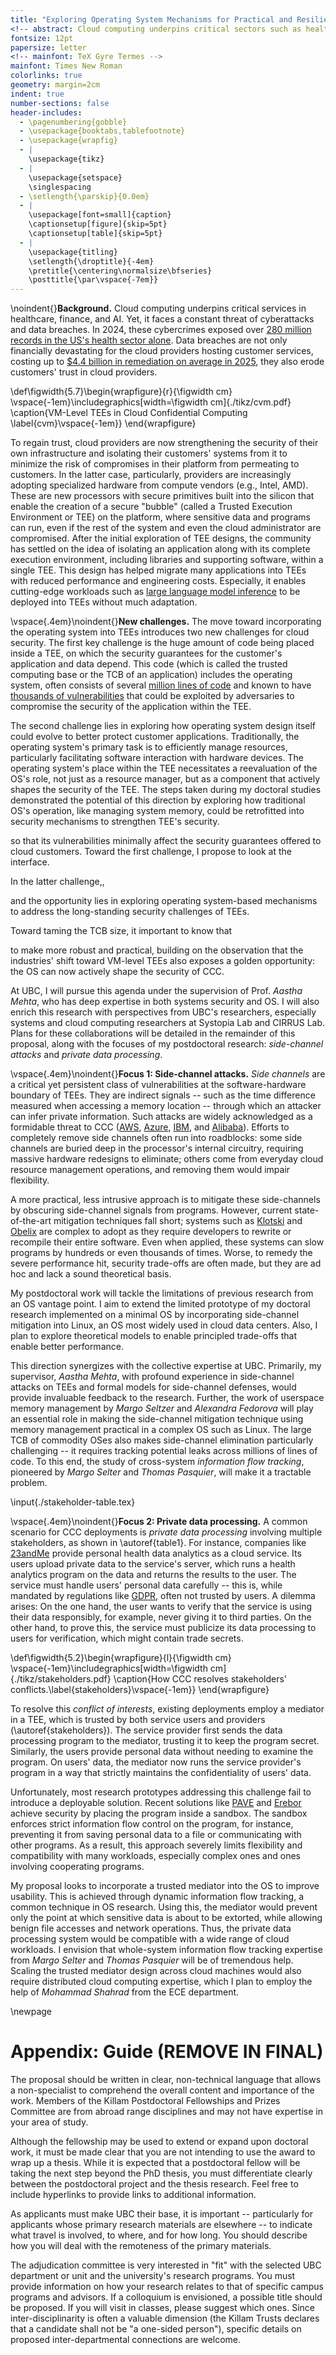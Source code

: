 ```yaml
---
title: "Exploring Operating System Mechanisms for Practical and Resilient Confidential Computing"
<!-- abstract: Cloud computing underpins critical sectors such as healthcare, finance, and AI, yet remains vulnerable to escalating cyberattacks. Recent advances in "confidential cloud computing" leverage hardware mechanisms to keep sensitive data encrypted and isolated even while it is being processed. However, these systems remain exposed to "side-channel attacks" -- techniques that infer secrets indirectly by observing the side-effects of computation. Existing approaches to mitigate such attacks either impose prohibitive performance costs, restrict practical deployment, or lack a strong theoretical foundation. This proposal explores new methods to make confidential cloud computing both resilient to side-channel attacks and practical to deploy, by combining insights from operating system design with models of how information leaks through complex systems. If successful, this work will enable practical adoption of side-channel protections in cloud and provide solid theoretical foundations to strengthen trust in confidential computing. -->
fontsize: 12pt
papersize: letter
<!-- mainfont: TeX Gyre Termes -->
mainfont: Times New Roman
colorlinks: true
geometry: margin=2cm
indent: true
number-sections: false
header-includes:
  - \pagenumbering{gobble}
  - \usepackage{booktabs,tablefootnote}
  - \usepackage{wrapfig}
  - |
    \usepackage{tikz}
  - |
    \usepackage{setspace}
    \singlespacing
  - \setlength{\parskip}{0.0em}
  - |
    \usepackage[font=small]{caption}
    \captionsetup[figure]{skip=5pt}
    \captionsetup[table]{skip=5pt}
  - |
    \usepackage{titling}
    \setlength{\droptitle}{-4em} 
    \pretitle{\centering\normalsize\bfseries}
    \posttitle{\par\vspace{-7em}}
---
```


<!-- markdownlint-disable MD041 MD013 -->

\noindent{}**Background.** Cloud computing underpins critical services in healthcare, finance, and AI. Yet, it faces a constant threat of cyberattacks and data breaches. In 2024, these cybercrimes exposed over [280 million records in the US's health sector alone](https://www.verizon.com/business/resources/reports/2024-dbir-data-breach-investigations-report.pdf). Data breaches are not only financially devastating for the cloud providers hosting customer services, costing up to [$4.4 billion in remediation on average in 2025](https://www.ibm.com/downloads/documents/us-en/131cf87b20b31c91), they also erode customers' trust in cloud providers.

\def\figwidth{5.7}\begin{wrapfigure}{r}{\figwidth cm} \vspace{-1em}\includegraphics[width=\figwidth cm]{./tikz/cvm.pdf} \caption{VM-Level TEEs in Cloud Confidential Computing \label{cvm}\vspace{-1em}} \end{wrapfigure}

To regain trust, cloud providers are now strengthening the security of their own infrastructure and isolating their customers' systems from it to minimize the risk of compromises in their platform from permeating to customers. In the latter case, particularly, providers are increasingly adopting specialized hardware from compute vendors (e.g., Intel, AMD). These are new processors with secure primitives built into the silicon that enable the creation of a secure "bubble" (called a Trusted Execution Environment or TEE) on the platform, where sensitive data and programs can run, even if the rest of the system and even the cloud administrator are compromised. After the initial exploration of TEE designs, the community has settled on the idea of isolating an application along with its complete execution environment, including libraries and supporting software, within a single TEE. This design has helped migrate many applications into TEEs with reduced performance and engineering costs. Especially, it enables cutting-edge workloads such as [large language model inference](https://docs.privatemode.ai/security) to be deployed into TEEs without much adaptation.

\vspace{.4em}\noindent{}**New challenges.** The move toward incorporating the operating system into TEEs introduces two new challenges for cloud security. The first key challenge is the huge amount of code being placed inside a TEE, on which the security guarantees for the customer's application and data depend. This code (which is called the trusted computing base or the TCB of an application) includes the operating system, often consists of several [million lines of code](https://www.stackscale.com/blog/linux-kernel-surpasses-40-million-lines-code/) and known to have [thousands of vulnerabilities](https://tuxcare.com/blog/the-linux-kernel-cve-flood-continues-unabated-in-2025/) that could be exploited by adversaries to compromise the security of the application within the TEE.

The second challenge lies in exploring how operating system design itself could evolve to better protect customer applications. Traditionally, the operating system's primary task is to efficiently manage resources, particularly facilitating software interaction with hardware devices. The operating system's place within the TEE necessitates a reevaluation of the OS's role, not just as a resource manager, but as a component that actively shapes the security of the TEE. The steps taken during my doctoral studies demonstrated the potential of this direction by exploring how traditional OS's operation, like managing system memory, could be retrofitted into security mechanisms to strengthen TEE's security.

so that its vulnerabilities minimally affect the security guarantees offered to cloud customers. Toward the first challenge, I propose to look at the interface.

In the latter challenge,,

and the opportunity lies in exploring operating system-based mechanisms to address the long-standing security challenges of TEEs.

Toward taming the TCB size, it important to know that

to make more robust and practical, building on the observation that the industries' shift toward VM-level TEEs also exposes a golden opportunity: the OS can now actively shape the security of CCC.

At UBC, I will pursue this agenda under the supervision of Prof. _Aastha Mehta_, who has deep expertise in both systems security and OS. I will also enrich this research with perspectives from UBC's researchers, especially systems and cloud computing researchers at Systopia Lab and CIRRUS Lab. Plans for these collaborations will be detailed in the remainder of this proposal, along with the focuses of my postdoctoral research: _side-channel attacks_ and _private data processing_.

\vspace{.4em}\noindent{}**Focus 1: Side-channel attacks.** _Side channels_ are a critical yet persistent class of vulnerabilities at the software-hardware boundary of TEEs. They are indirect signals -- such as the time difference measured when accessing a memory location -- through which an attacker can infer private information. Such attacks are widely acknowledged as a formidable threat to CCC ([AWS](https://docs.aws.amazon.com/whitepapers/latest/security-design-of-aws-nitro-system/the-ec2-approach-to-preventing-side-channels.html), [Azure](https://www.microsoft.com/en-us/research/blog/preventing-side-channels-in-the-cloud/), [IBM](https://cloud.ibm.com/docs/vpc?topic=vpc-about-confidential-computing-vpc), and [Alibaba](https://www.alibabacloud.com/blog/599241)). Efforts to completely remove side channels often run into roadblocks: some side channels are buried deep in the processor's internal circuitry, requiring massive hardware redesigns to eliminate; others come from everyday cloud resource management operations, and removing them would impair flexibility.

A more practical, less intrusive approach is to mitigate these side-channels by obscuring side-channel signals from programs. However, current state-of-the-art mitigation techniques fall short; systems such as [Klotski]() and [Obelix]() are complex to adopt as they require developers to rewrite or recompile their entire software. Even when applied, these systems can slow programs by hundreds or even thousands of times. Worse, to remedy the severe performance hit, security trade-offs are often made, but they are ad hoc and lack a sound theoretical basis.

My postdoctoral work will tackle the limitations of previous research from an OS vantage point. I aim to extend the limited prototype of my doctoral research implemented on a minimal OS by incorporating side-channel mitigation into Linux, an OS most widely used in cloud data centers. Also, I plan to explore theoretical models to enable principled trade-offs that enable better performance.

This direction synergizes with the collective expertise at UBC. Primarily, my supervisor, _Aastha Mehta_, with profound experience in side-channel attacks on TEEs and formal models for side-channel defenses, would provide invaluable feedback to the research. Further, the work of userspace memory management by _Margo Seltzer_ and _Alexandra Fedorova_ will play an essential role in making the side-channel mitigation technique using memory management practical in a complex OS such as Linux. The large TCB of commodity OSes also makes side-channel elimination particularly challenging -- it requires tracking potential leaks across millions of lines of code. To this end, the study of cross-system _information flow tracking_, pioneered by _Margo Selter_ and _Thomas Pasquier_, will make it a tractable problem.

\input{./stakeholder-table.tex}

\vspace{.4em}\noindent{}**Focus 2: Private data processing.** A common scenario for CCC deployments is _private data processing_ involving multiple stakeholders, as shown in \autoref{table1}. For instance, companies like [23andMe](https://www.23andme.com/) provide personal health data analytics as a cloud service. Its users upload private data to the service's server, which runs a health analytics program on the data and returns the results to the user. The service must handle users' personal data carefully -- this is, while mandated by regulations like [GDPR](https://eur-lex.europa.eu/eli/reg/2016/679/oj/eng), often not trusted by users. A dilemma arises: On the one hand, the user wants to verify that the service is using their data responsibly, for example, never giving it to third parties. On the other hand, to prove this, the service must publicize its data processing to users for verification, which might contain trade secrets.

\def\figwidth{5.2}\begin{wrapfigure}{l}{\figwidth cm} \vspace{-1em}\includegraphics[width=\figwidth cm]{./tikz/stakeholders.pdf} \caption{How CCC resolves stakeholders' conflicts.\label{stakeholders}\vspace{-1em}} \end{wrapfigure}

To resolve this _conflict of interests_, existing deployments employ a mediator in a TEE, which is trusted by both service users and providers (\autoref{stakeholders}). The service provider first sends the data processing program to the mediator, trusting it to keep the program secret. Similarly, the users provide personal data without needing to examine the program. On users' data, the mediator now runs the service provider's program in a way that strictly maintains the confidentiality of users' data.

Unfortunately, most research prototypes addressing this challenge fail to introduce a deployable solution. Recent solutions like [PAVE](https://dl.acm.org/doi/10.1145/3676641.3716266) and [Erebor](https://dl.acm.org/doi/pdf/10.1145/3689031.3717464) achieve security by placing the program inside a sandbox. The sandbox enforces strict information flow control on the program, for instance, preventing it from saving personal data to a file or communicating with other programs. As a result, this approach severely limits flexibility and compatibility with many workloads, especially complex ones and ones involving cooperating programs.

My proposal looks to incorporate a trusted mediator into the OS to improve usability. This is achieved through dynamic information flow tracking, a common technique in OS research. Using this, the mediator would prevent only the point at which sensitive data is about to be extorted, while allowing benign file accesses and network operations. Thus, the private data processing system would be compatible with a wide range of cloud workloads. I envision that whole-system information flow tracking expertise from _Margo Selter_ and _Thomas Pasquier_ will be of tremendous help. Scaling the trusted mediator design across cloud machines would also require distributed cloud computing expertise, which I plan to employ the help of _Mohammad Shahrad_ from the ECE department.

\newpage

# Appendix: Guide (REMOVE IN FINAL)

The proposal should be written in clear, non-technical language that allows a non-specialist to comprehend the overall content and importance of the work. Members of the Killam Postdoctoral Fellowships and Prizes Committee are from abroad range disciplines and may not have expertise in your area of study.

Although the fellowship may be used to extend or expand upon doctoral work, it must be made clear that you are not intending to use the award to wrap up a thesis. While it is expected that a postdoctoral fellow will be taking the next step beyond the PhD thesis, you must differentiate clearly between the postdoctoral project and the thesis research. Feel free to include hyperlinks to provide links to additional information.

As applicants must make UBC their base, it is important -- particularly for applicants whose primary research materials are elsewhere -- to indicate what travel is involved, to where, and for how long. You should describe how you will deal with the remoteness of the primary materials.

The adjudication committee is very interested in "fit" with the selected UBC department or unit and the university's research programs. You must provide information on how your research relates to that of specific campus programs and advisors. If a colloquium is envisioned, a possible title should be proposed. If you will visit in classes, please suggest which ones. Since inter-disciplinarity is often a valuable dimension (the Killam Trusts declares that a candidate shall not be "a one-sided person"), specific details on proposed inter-departmental connections are welcome.
